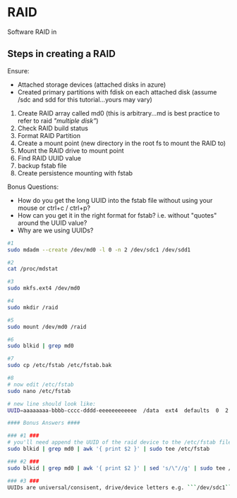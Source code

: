 # RAID

Software RAID in 

## Steps in creating a RAID
Ensure:
- Attached storage devices (attached disks in azure)
- Created primary partitions with fdisk on each attached disk (assume /sdc and sdd for this tutorial...yours may vary)


1. Create RAID array called md0 (this is arbitrary...md is best practice to refer to raid *"multiple disk"*)
2. Check RAID build status
3. Format RAID Partition
4. Create a mount point (new directory in the root fs to mount the RAID to)
5. Mount the RAID drive to mount point
6. Find RAID UUID value
7. backup fstab file
8. Create persistence mounting with fstab

Bonus Questions:
- How do you get the long UUID into the fstab file without using your mouse or ctrl+c / ctrl+p?
- How can you get it in the right format for fstab? i.e. without "quotes" around the UUID value?
- Why are we using UUIDs?


```bash
#1 
sudo mdadm --create /dev/md0 -l 0 -n 2 /dev/sdc1 /dev/sdd1

#2
cat /proc/mdstat

#3
sudo mkfs.ext4 /dev/md0

#4
sudo mkdir /raid

#5
sudo mount /dev/md0 /raid

#6
sudo blkid | grep md0

#7
sudo cp /etc/fstab /etc/fstab.bak

#8
# now edit /etc/fstab
sudo nano /etc/fstab

# new line should look like:
UUID=aaaaaaaa-bbbb-cccc-dddd-eeeeeeeeeeee  /data  ext4  defaults  0  2

#### Bonus Answers ####

### #1 ###
# you'll need append the UUID of the raid device to the /etc/fstab file and edit to the correct fstab syntax
sudo blkid | grep md0 | awk '{ print $2 }' | sudo tee /etc/fstab

### #2 ###
sudo blkid | grep md0 | awk '{ print $2 }' | sed 's/\"//g' | sudo tee /etc/fstab

### #3 ###
UUIDs are universal/consisent, drive/device letters e.g. ```/dev/sdc1``` are not.
```